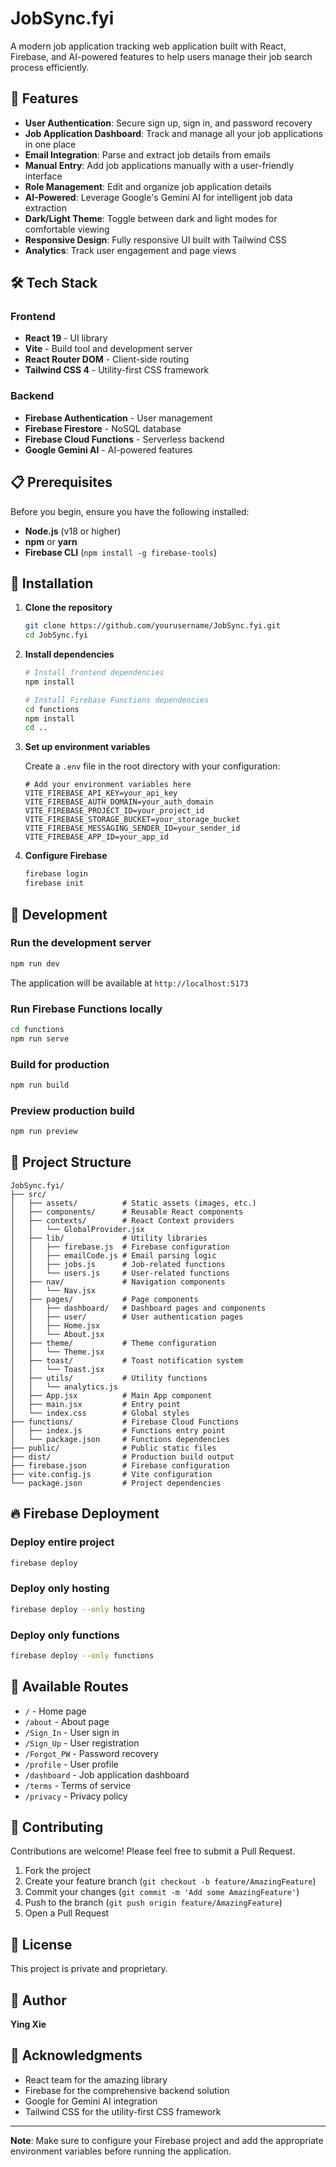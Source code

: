 # JobSync.fyi

A modern job application tracking web application built with React, Firebase, and AI-powered features to help users manage their job search process efficiently.

## 🚀 Features

- **User Authentication**: Secure sign up, sign in, and password recovery
- **Job Application Dashboard**: Track and manage all your job applications in one place
- **Email Integration**: Parse and extract job details from emails
- **Manual Entry**: Add job applications manually with a user-friendly interface
- **Role Management**: Edit and organize job application details
- **AI-Powered**: Leverage Google's Gemini AI for intelligent job data extraction
- **Dark/Light Theme**: Toggle between dark and light modes for comfortable viewing
- **Responsive Design**: Fully responsive UI built with Tailwind CSS
- **Analytics**: Track user engagement and page views

## 🛠️ Tech Stack

### Frontend

- **React 19** - UI library
- **Vite** - Build tool and development server
- **React Router DOM** - Client-side routing
- **Tailwind CSS 4** - Utility-first CSS framework

### Backend

- **Firebase Authentication** - User management
- **Firebase Firestore** - NoSQL database
- **Firebase Cloud Functions** - Serverless backend
- **Google Gemini AI** - AI-powered features

## 📋 Prerequisites

Before you begin, ensure you have the following installed:

- **Node.js** (v18 or higher)
- **npm** or **yarn**
- **Firebase CLI** (`npm install -g firebase-tools`)

## 🔧 Installation

1. **Clone the repository**

   ```bash
   git clone https://github.com/yourusername/JobSync.fyi.git
   cd JobSync.fyi
   ```

2. **Install dependencies**

   ```bash
   # Install frontend dependencies
   npm install

   # Install Firebase Functions dependencies
   cd functions
   npm install
   cd ..
   ```

3. **Set up environment variables**

   Create a `.env` file in the root directory with your configuration:

   ```env
   # Add your environment variables here
   VITE_FIREBASE_API_KEY=your_api_key
   VITE_FIREBASE_AUTH_DOMAIN=your_auth_domain
   VITE_FIREBASE_PROJECT_ID=your_project_id
   VITE_FIREBASE_STORAGE_BUCKET=your_storage_bucket
   VITE_FIREBASE_MESSAGING_SENDER_ID=your_sender_id
   VITE_FIREBASE_APP_ID=your_app_id
   ```

4. **Configure Firebase**
   ```bash
   firebase login
   firebase init
   ```

## 🚀 Development

### Run the development server

```bash
npm run dev
```

The application will be available at `http://localhost:5173`

### Run Firebase Functions locally

```bash
cd functions
npm run serve
```

### Build for production

```bash
npm run build
```

### Preview production build

```bash
npm run preview
```

## 📁 Project Structure

```
JobSync.fyi/
├── src/
│   ├── assets/          # Static assets (images, etc.)
│   ├── components/      # Reusable React components
│   ├── contexts/        # React Context providers
│   │   └── GlobalProvider.jsx
│   ├── lib/             # Utility libraries
│   │   ├── firebase.js  # Firebase configuration
│   │   ├── emailCode.js # Email parsing logic
│   │   ├── jobs.js      # Job-related functions
│   │   └── users.js     # User-related functions
│   ├── nav/             # Navigation components
│   │   └── Nav.jsx
│   ├── pages/           # Page components
│   │   ├── dashboard/   # Dashboard pages and components
│   │   ├── user/        # User authentication pages
│   │   ├── Home.jsx
│   │   └── About.jsx
│   ├── theme/           # Theme configuration
│   │   └── Theme.jsx
│   ├── toast/           # Toast notification system
│   │   └── Toast.jsx
│   ├── utils/           # Utility functions
│   │   └── analytics.js
│   ├── App.jsx          # Main App component
│   ├── main.jsx         # Entry point
│   └── index.css        # Global styles
├── functions/           # Firebase Cloud Functions
│   ├── index.js         # Functions entry point
│   └── package.json     # Functions dependencies
├── public/              # Public static files
├── dist/                # Production build output
├── firebase.json        # Firebase configuration
├── vite.config.js       # Vite configuration
└── package.json         # Project dependencies
```

## 🔥 Firebase Deployment

### Deploy entire project

```bash
firebase deploy
```

### Deploy only hosting

```bash
firebase deploy --only hosting
```

### Deploy only functions

```bash
firebase deploy --only functions
```

## 📱 Available Routes

- `/` - Home page
- `/about` - About page
- `/Sign_In` - User sign in
- `/Sign_Up` - User registration
- `/Forgot_PW` - Password recovery
- `/profile` - User profile
- `/dashboard` - Job application dashboard
- `/terms` - Terms of service
- `/privacy` - Privacy policy

## 🤝 Contributing

Contributions are welcome! Please feel free to submit a Pull Request.

1. Fork the project
2. Create your feature branch (`git checkout -b feature/AmazingFeature`)
3. Commit your changes (`git commit -m 'Add some AmazingFeature'`)
4. Push to the branch (`git push origin feature/AmazingFeature`)
5. Open a Pull Request

## 📄 License

This project is private and proprietary.

## 👤 Author

**Ying Xie**

## 🙏 Acknowledgments

- React team for the amazing library
- Firebase for the comprehensive backend solution
- Google for Gemini AI integration
- Tailwind CSS for the utility-first CSS framework

---

**Note**: Make sure to configure your Firebase project and add the appropriate environment variables before running the application.

